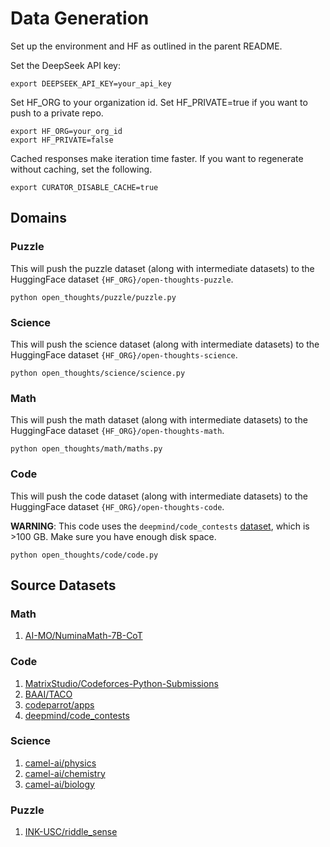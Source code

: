# Data Generation

Set up the environment and HF as outlined in the parent README.

Set the DeepSeek API key:
```
export DEEPSEEK_API_KEY=your_api_key
```

Set HF_ORG to your organization id. Set HF_PRIVATE=true if you want to push to a private repo.
```
export HF_ORG=your_org_id
export HF_PRIVATE=false
```


Cached responses make iteration time faster. If you want to regenerate without caching, set the following. 
```
export CURATOR_DISABLE_CACHE=true
```

## Domains

### Puzzle

This will push the puzzle dataset (along with intermediate datasets) to the HuggingFace dataset `{HF_ORG}/open-thoughts-puzzle`.

```
python open_thoughts/puzzle/puzzle.py
```

### Science

This will push the science dataset (along with intermediate datasets) to the HuggingFace dataset `{HF_ORG}/open-thoughts-science`.

```
python open_thoughts/science/science.py
```

### Math

This will push the math dataset (along with intermediate datasets) to the HuggingFace dataset `{HF_ORG}/open-thoughts-math`.

```
python open_thoughts/math/maths.py
```

### Code

This will push the code dataset (along with intermediate datasets) to the HuggingFace dataset `{HF_ORG}/open-thoughts-code`.

**WARNING**: This code uses the `deepmind/code_contests` [dataset](https://huggingface.co/datasets/deepmind/code_contests), which is >100 GB. Make sure you have enough disk space.

```
python open_thoughts/code/code.py
```



## Source Datasets

### Math

1. [AI-MO/NuminaMath-7B-CoT](https://huggingface.co/AI-MO/NuminaMath-7B-CoT)

### Code

1. [MatrixStudio/Codeforces-Python-Submissions](https://huggingface.co/datasets/MatrixStudio/Codeforces-Python-Submissions)
2. [BAAI/TACO](https://huggingface.co/datasets/BAAI/TACO)
3. [codeparrot/apps](https://huggingface.co/datasets/codeparrot/apps)
4. [deepmind/code_contests](https://huggingface.co/datasets/deepmind/code_contests)

### Science 

1. [camel-ai/physics](https://huggingface.co/datasets/camel-ai/physics)
2. [camel-ai/chemistry](https://huggingface.co/datasets/camel-ai/chemistry)
3. [camel-ai/biology](https://huggingface.co/datasets/camel-ai/biology)


### Puzzle

1. [INK-USC/riddle_sense](https://huggingface.co/datasets/INK-USC/riddle_sense)
